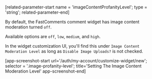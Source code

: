 [related-parameter-start name = 'imageContentProfanityLevel'; type = 'string'; related-parameter-end]

By default, the FastComments comment widget has image content moderation turned `off`.

Available options are `off`, `low`, `medium`, and `high`.

In the widget customization UI, you'll find this under `Image Content Moderation Level` as long as `Disable Image Uploads?` is not checked.

[app-screenshot-start url='/auth/my-account/customize-widget/new'; selector = '.image-profanity-level'; title='Setting The Image Content Moderation Level' app-screenshot-end]
